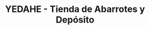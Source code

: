---
title: "YEDAHE - Tienda de Abarrotes y Depósito"
url: /sachaca/yedahe-tienda-de-abarrotes-y-deposito/
shop: supermercado
---